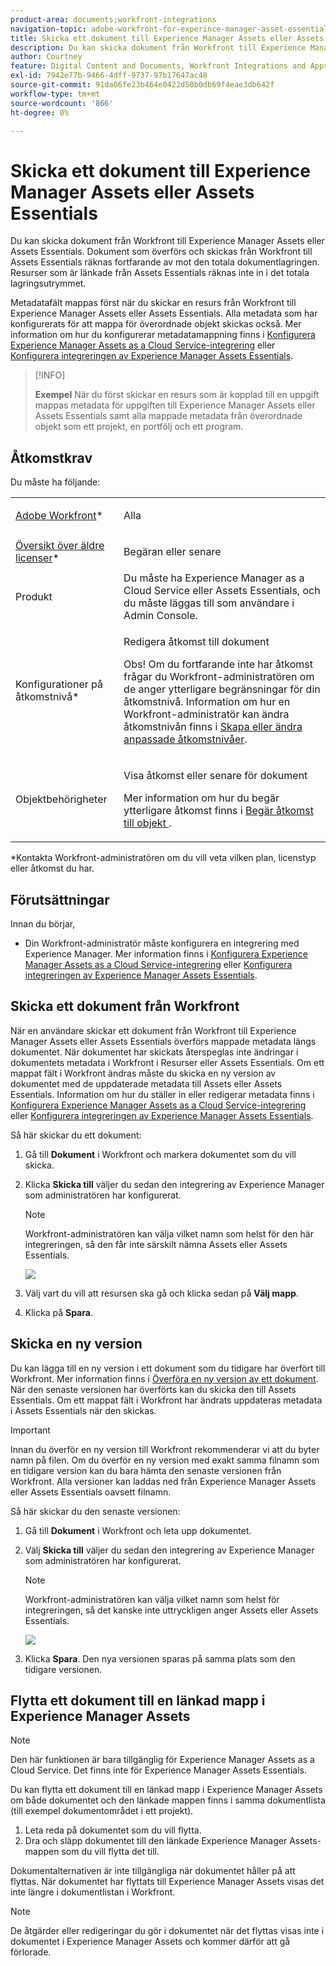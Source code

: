 ```yaml
---
product-area: documents;workfront-integrations
navigation-topic: adobe-workfront-for-experince-manager-asset-essentials
title: Skicka ett dokument till Experience Manager Assets eller Assets Essentials
description: Du kan skicka dokument från Workfront till Experience Manager Assets eller Assets Essentials. Dokument som överförs och skickas från Workfront till Assets Essentials räknas fortfarande av mot den totala dokumentlagringen. Resurser som är länkade från Assets Essentials räknas inte in i det totala lagringsutrymmet.
author: Courtney
feature: Digital Content and Documents, Workfront Integrations and Apps
exl-id: 7942e77b-9466-4dff-9737-97b17647ac48
source-git-commit: 91da06fe23b464e0422d50b0db69f4eae3db642f
workflow-type: tm+mt
source-wordcount: '866'
ht-degree: 0%

---
```


# Skicka ett dokument till Experience Manager Assets eller Assets Essentials


Du kan skicka dokument från Workfront till Experience Manager Assets eller Assets Essentials. Dokument som överförs och skickas från Workfront till Assets Essentials räknas fortfarande av mot den totala dokumentlagringen. Resurser som är länkade från Assets Essentials räknas inte in i det totala lagringsutrymmet.

Metadatafält mappas först när du skickar en resurs från Workfront till Experience Manager Assets eller Assets Essentials. Alla metadata som har konfigurerats för att mappa för överordnade objekt skickas också. Mer information om hur du konfigurerar metadatamappning finns i [Konfigurera Experience Manager Assets as a Cloud Service-integrering](/help/quicksilver/administration-and-setup/configure-integrations/configure-aacs-integration.md) eller [Konfigurera integreringen av Experience Manager Assets Essentials](/help/quicksilver/documents/adobe-workfront-for-experience-manager-assets-essentials/setup-asset-essentials.md).

>[!INFO]
>
>**Exempel** När du först skickar en resurs som är kopplad till en uppgift mappas metadata för uppgiften till Experience Manager Assets eller Assets Essentials samt alla mappade metadata från överordnade objekt som ett projekt, en portfölj och ett program.

## Åtkomstkrav

Du måste ha följande:

<table style="table-layout:auto"> 
 <col> 
 <col> 
 <tbody> 
  <tr> 
   <td role="rowheader"><a href="https://www.workfront.com/plans" target="_blank">Adobe Workfront</a>*</td> 
   <td> <p> Alla</p> </td> 
  </tr> 
  <tr> 
   <td role="rowheader"><a href="../../administration-and-setup/add-users/access-levels-and-object-permissions/wf-licenses.md" class="MCXref xref">Översikt över äldre licenser</a>*</td> 
   <td> <p>Begäran eller senare</p> </td> 
  </tr> 
  <tr> 
   <td role="rowheader">Produkt</td> 
   <td>Du måste ha Experience Manager as a Cloud Service eller Assets Essentials, och du måste läggas till som användare i Admin Console.
</td> 
  </tr> 
  <tr> 
   <td role="rowheader">Konfigurationer på åtkomstnivå*</td> 
   <td> <p>Redigera åtkomst till dokument</p> <p>Obs! Om du fortfarande inte har åtkomst frågar du Workfront-administratören om de anger ytterligare begränsningar för din åtkomstnivå. Information om hur en Workfront-administratör kan ändra åtkomstnivån finns i <a href="../../administration-and-setup/add-users/configure-and-grant-access/create-modify-access-levels.md" class="MCXref xref">Skapa eller ändra anpassade åtkomstnivåer</a>.</p> </td> 
  </tr> 
  <tr> 
   <td role="rowheader">Objektbehörigheter</td> 
   <td> <p>Visa åtkomst eller senare för dokument</p> <p>Mer information om hur du begär ytterligare åtkomst finns i <a href="../../workfront-basics/grant-and-request-access-to-objects/request-access.md" class="MCXref xref">Begär åtkomst till objekt </a>.</p> </td> 
  </tr> 
 </tbody> 
</table>

&#42;Kontakta Workfront-administratören om du vill veta vilken plan, licenstyp eller åtkomst du har.

## Förutsättningar

Innan du börjar,

* Din Workfront-administratör måste konfigurera en integrering med Experience Manager. Mer information finns i [Konfigurera Experience Manager Assets as a Cloud Service-integrering](/help/quicksilver/administration-and-setup/configure-integrations/configure-aacs-integration.md) eller [Konfigurera integreringen av Experience Manager Assets Essentials](/help/quicksilver/documents/adobe-workfront-for-experience-manager-assets-essentials/setup-asset-essentials.md).


## Skicka ett dokument från Workfront

När en användare skickar ett dokument från Workfront till Experience Manager Assets eller Assets Essentials överförs mappade metadata längs dokumentet. När dokumentet har skickats återspeglas inte ändringar i dokumentets metadata i Workfront i Resurser eller Assets Essentials. Om ett mappat fält i Workfront ändras måste du skicka en ny version av dokumentet med de uppdaterade metadata till Assets eller Assets Essentials. Information om hur du ställer in eller redigerar metadata finns i [Konfigurera Experience Manager Assets as a Cloud Service-integrering](/help/quicksilver/administration-and-setup/configure-integrations/configure-aacs-integration.md) eller [Konfigurera integreringen av Experience Manager Assets Essentials](../../documents/adobe-workfront-for-experience-manager-assets-essentials/setup-asset-essentials.md).

Så här skickar du ett dokument:

1. Gå till **Dokument** i Workfront och markera dokumentet som du vill skicka.
1. Klicka **Skicka till** väljer du sedan den integrering av Experience Manager som administratören har konfigurerat.

   >[!NOTE]
   >
   >Workfront-administratören kan välja vilket namn som helst för den här integreringen, så den får inte särskilt nämna Assets eller Assets Essentials.

   ![](assets/copy-of-send-to-in-toolbar-350x149.png)

1. Välj vart du vill att resursen ska gå och klicka sedan på **Välj mapp**.
1. Klicka på **Spara**.

## Skicka en ny version

Du kan lägga till en ny version i ett dokument som du tidigare har överfört till Workfront. Mer information finns i [Överföra en ny version av ett dokument](../../documents/managing-documents/upload-new-document-version.md). När den senaste versionen har överförts kan du skicka den till Assets Essentials. Om ett mappat fält i Workfront har ändrats uppdateras metadata i Assets Essentials när den skickas.

>[!IMPORTANT]
>
>Innan du överför en ny version till Workfront rekommenderar vi att du byter namn på filen. Om du överför en ny version med exakt samma filnamn som en tidigare version kan du bara hämta den senaste versionen från Workfront. Alla versioner kan laddas ned från Experience Manager Assets eller Assets Essentials oavsett filnamn.

Så här skickar du den senaste versionen:

1. Gå till **Dokument** i Workfront och leta upp dokumentet.
1. Välj **Skicka till** väljer du sedan den integrering av Experience Manager som administratören har konfigurerat.

   >[!NOTE]
   >
   >Workfront-administratören kan välja vilket namn som helst för integreringen, så det kanske inte uttryckligen anger Assets eller Assets Essentials.

   ![](assets/copy-of-send-to-in-toolbar-350x149.png)

1. Klicka **Spara**. Den nya versionen sparas på samma plats som den tidigare versionen.

## Flytta ett dokument till en länkad mapp i Experience Manager Assets

>[!NOTE]
>
>Den här funktionen är bara tillgänglig för Experience Manager Assets as a Cloud Service. Det finns inte för Experience Manager Assets Essentials.

Du kan flytta ett dokument till en länkad mapp i Experience Manager Assets om både dokumentet och den länkade mappen finns i samma dokumentlista (till exempel dokumentområdet i ett projekt).

1. Leta reda på dokumentet som du vill flytta.
1. Dra och släpp dokumentet till den länkade Experience Manager Assets-mappen som du vill flytta det till.

Dokumentalternativen är inte tillgängliga när dokumentet håller på att flyttas. När dokumentet har flyttats till Experience Manager Assets visas det inte längre i dokumentlistan i Workfront.

>[!NOTE]
>
> De åtgärder eller redigeringar du gör i dokumentet när det flyttas visas inte i dokumentet i Experience Manager Assets och kommer därför att gå förlorade.

